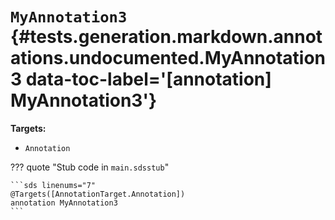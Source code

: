 [//]: # (DO NOT EDIT THIS FILE DIRECTLY. Instead, edit the corresponding stub file and execute `npm run docs:api`.)

# <code class="doc-symbol doc-symbol-annotation"></code> `MyAnnotation3` {#tests.generation.markdown.annotations.undocumented.MyAnnotation3 data-toc-label='[annotation] MyAnnotation3'}

**Targets:**

- `Annotation`

??? quote "Stub code in `main.sdsstub`"

    ```sds linenums="7"
    @Targets([AnnotationTarget.Annotation])
    annotation MyAnnotation3
    ```
